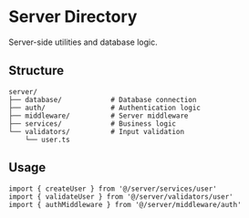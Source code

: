 # Server Directory

Server-side utilities and database logic.

## Structure

```
server/
├── database/            # Database connection
├── auth/                # Authentication logic
├── middleware/          # Server middleware
├── services/            # Business logic
└── validators/          # Input validation
    └── user.ts
```

## Usage

```tsx
import { createUser } from '@/server/services/user'
import { validateUser } from '@/server/validators/user'
import { authMiddleware } from '@/server/middleware/auth'
```
